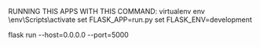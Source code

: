 RUNNING THIS APPS WITH THIS COMMAND:
virtualenv env
\env\Scripts\activate
set FLASK_APP=run.py
set FLASK_ENV=development

flask run --host=0.0.0.0 --port=5000
